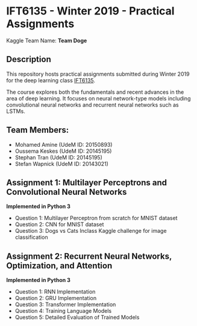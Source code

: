 # IFT6135 - Winter 2019 - Practical Assignments
Kaggle Team Name: __Team Doge__

## Description
This repository hosts practical assignments submitted during Winter 2019 for the deep learning class [IFT6135](https://sites.google.com/mila.quebec/ift6135/course-description).

The course explores both the fundamentals and recent advances in the area of deep learning. It focuses on neural network-type models including convolutional neural networks and recurrent neural networks such as LSTMs.

## Team Members: 
- Mohamed Amine (UdeM ID: 20150893)
- Oussema Keskes (UdeM ID: 20145195)
- Stephan Tran (UdeM ID: 20145195) 
- Stefan Wapnick (UdeM ID: 20143021) 

## Assignment 1: Multilayer Perceptrons and Convolutional Neural Networks
__Implemented in Python 3__
- Question 1: Multilayer Perceptron from scratch for MNIST dataset 
- Question 2: CNN for MNIST dataset
- Question 3: Dogs vs Cats Inclass Kaggle challenge for image classification

## Assignment 2: Recurrent Neural Networks, Optimization, and Attention
__Implemented in Python 3__
- Question 1: RNN Implementation
- Question 2: GRU Implementation
- Question 3: Transformer Implementation
- Question 4: Training Language Models
- Question 5: Detailed Evaluation of Trained Models

